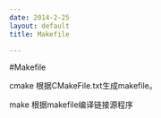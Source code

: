 ```yaml
---
date: 2014-2-25
layout: default
title: Makefile

---
```


#Makefile

cmake 根据CMakeFile.txt生成makefile。

make 根据makefile编译链接源程序